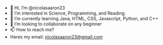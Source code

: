 - 👋 Hi, I’m @nicolasaaron23
- 👀 I’m interested in Science, Programming, and Reading.
- 🌱 I’m currently learning Java, HTML, CSS, Javascript, Python, and C++
- 💞️ I’m looking to collaborate on any beginner
- 📫 How to reach me?
- Heres my email: nicolasaaron23@gmail.com

<!---
nicolasaaron23/nicolasaaron23 is a ✨ special ✨ repository because its `README.md` (this file) appears on your GitHub profile.
You can click the Preview link to take a look at your changes.
--->
